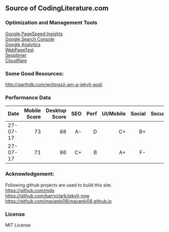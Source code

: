 ## Source of CodingLiterature.com


### Optimization and Management Tools
[Google PageSpeed Insights](https://developers.google.com/speed/pagespeed/insights/?url=codingliterature.com&tab=desktop)<br/>
[Google Search Console](https://www.google.com/webmasters/tools/home?hl=en)<br/>
[Google Analytics](https://analytics.google.com/)<br/>
[WebPageTest](http://www.webpagetest.org/) <br/>
[Seoptimer](http://www.seoptimer.com/codingliterature.com)<br/>
[Cloudflare](https://www.cloudflare.com/)

### Some Good Resources:
http://garthdb.com/writings/i-am-a-jekyll-god/

### Performance Data 
| Date     | Mobile Score | Desktop Score | SEO       | Perf      | UI/Mobile | Social | Security |  Comment           |
| -------- | -----------: | ------------: | --------: | --------: | --------: | -----: | -------: | :----------------  |
| 27-07-17 | 73           | 88            | A-        | D         | C+        | B+     | A+       |  Cloudfare Paused  |
| 27-07-17 | 71           | 86            | C+        | B         | A+        | F-     | C        |  Cloudfare resumed |

### Acknowledgement:
Following github projects are used to build this site.<br/>
https://github.com/mdo <br/>
https://github.com/barryclark/jekyll-now <br/>
https://github.com/mayankj08/mayankj08.github.io

### License
MIT License
